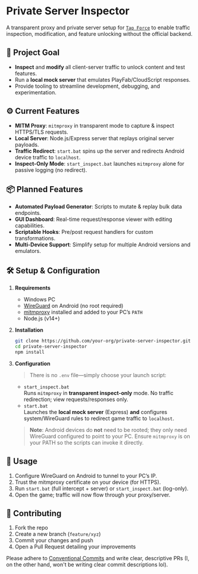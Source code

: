 # Private Server Inspector

A transparent proxy and private server setup for [`Tap Force`](https://play.google.com/store/apps/details?id=com.racecat.fight) to enable traffic inspection, modification, and feature unlocking without the official backend.

## 🚀 Project Goal

- **Inspect** and **modify** all client-server traffic to unlock content and test features.
- Run a **local mock server** that emulates PlayFab/CloudScript responses.
- Provide tooling to streamline development, debugging, and experimentation.

## ⚙️ Current Features

- **MITM Proxy**: `mitmproxy` in transparent mode to capture & inspect HTTPS/TLS requests.
- **Local Server**: Node.js/Express server that replays original server payloads.
- **Traffic Redirect**: `start.bat` spins up the server and redirects Android device traffic to `localhost`.
- **Inspect-Only Mode**: `start_inspect.bat` launches `mitmproxy` alone for passive logging (no redirect).

## 📦 Planned Features

- **Automated Payload Generator**: Scripts to mutate & replay bulk data endpoints.
- **GUI Dashboard**: Real-time request/response viewer with editing capabilities.
- **Scriptable Hooks**: Pre/post request handlers for custom transformations.
- **Multi-Device Support**: Simplify setup for multiple Android versions and emulators.

## 🛠 Setup & Configuration

1. **Requirements**
   - Windows PC
   - [WireGuard](https://www.wireguard.com/) on Android (no root required)
   - [mitmproxy](https://mitmproxy.org/) installed and added to your PC’s `PATH`
   - Node.js (v14+)

2. **Installation**
   ```bash
   git clone https://github.com/your-org/private-server-inspector.git
   cd private-server-inspector
   npm install
   ```

3. **Configuration**
   > There is no `.env` file—simply choose your launch script:
   - `start_inspect.bat`  
     Runs `mitmproxy` in **transparent inspect-only** mode. No traffic redirection; view requests/responses only.
   - `start.bat`  
     Launches the **local mock server** (Express) **and** configures system/WireGuard rules to redirect game traffic to `localhost`.

   > **Note**: Android devices do **not** need to be rooted; they only need WireGuard configured to point to your PC. Ensure `mitmproxy` is on your PATH so the scripts can invoke it directly.

## 🚚 Usage

1. Configure WireGuard on Android to tunnel to your PC’s IP.
2. Trust the mitmproxy certificate on your device (for HTTPS).
3. Run `start.bat` (full intercept + server) or `start_inspect.bat` (log-only).
4. Open the game; traffic will now flow through your proxy/server.

## 🤝 Contributing

1. Fork the repo
2. Create a new branch (`feature/xyz`)
3. Commit your changes and push
4. Open a Pull Request detailing your improvements

Please adhere to [Conventional Commits](https://www.conventionalcommits.org/) and write clear, descriptive PRs (I, on the other hand, won't be writing clear commit descriptions lol).


